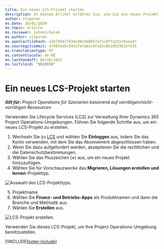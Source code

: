 ```yaml
---
title: Ein neues LCS-Projekt starten
description: In diesem Artikel erfahren Sie, wie Sie ein neues Projekt in LCS für Ihre Project Operations Umgebung erstellen.
author: stsporen
ms.date: 10/01/2020
ms.topic: article
ms.reviewer: johnmichalak
ms.author: stsporen
ms.openlocfilehash: a3b7db477434c08c5b0b57a71c0ffa32a78aea47
ms.sourcegitcommit: a798fed5c59e3fefa62cdfa42c852d529b33fd35
ms.translationtype: HT
ms.contentlocale: de-DE
ms.lasthandoff: 06/18/2022
ms.locfileid: "9028656"
---
```

# <a name="start-a-new-lcs-project"></a>Ein neues LCS-Projekt starten

_**Gilt für:** Project Operations für Szenarien basierend auf vorrätigen/nicht-vorrätigen Ressourcen_

Verwenden Sie Lifecycle Services (LCS) zur Verwaltung Ihrer Dynamics 365 Project Operations-Umgebungen. Führen Sie folgende Schritte aus, um ein neues LCS-Projekt zu erstellen.

1. Wechseln Sie zu [LCS](https://lcs.dynamics.com/Logon/Index) und wählen Sie **Einloggen** aus, indem Sie das Konto verwenden, mit dem Sie das Abonnement abgeschlossen haben.
2. Wenn Sie dazu aufgefordert werden, akzeptieren Sie die rechtlichen und die Datenschutzbestimmungen.
3. Wählen Sie das Pluszeichen (**+**) aus, um ein neues Projekt hinzuzufügen.
4. Wählen Sie für Vorschauzwecke das **Migrieren, Lösungen erstellen und lernen**-Projekttyp.

  ![Auswahl des LCS-Projekttyps.](./media/create-lcs-1.png)

5. Projektname 
6. Wählen Sie **Finanz- und Betriebs-Apps** als Produktnamen und dann die Branche und Methodik aus. 
7. Wählen Sie **Erstellen** aus.

![LCS-Projekt erstellen.](./media/create-lcs-2.png)

Verwenden Sie dieses LCS-Projekt, um Ihre Project Operations-Umgebung bereitzustellen.



[!INCLUDE[footer-include](../includes/footer-banner.md)]